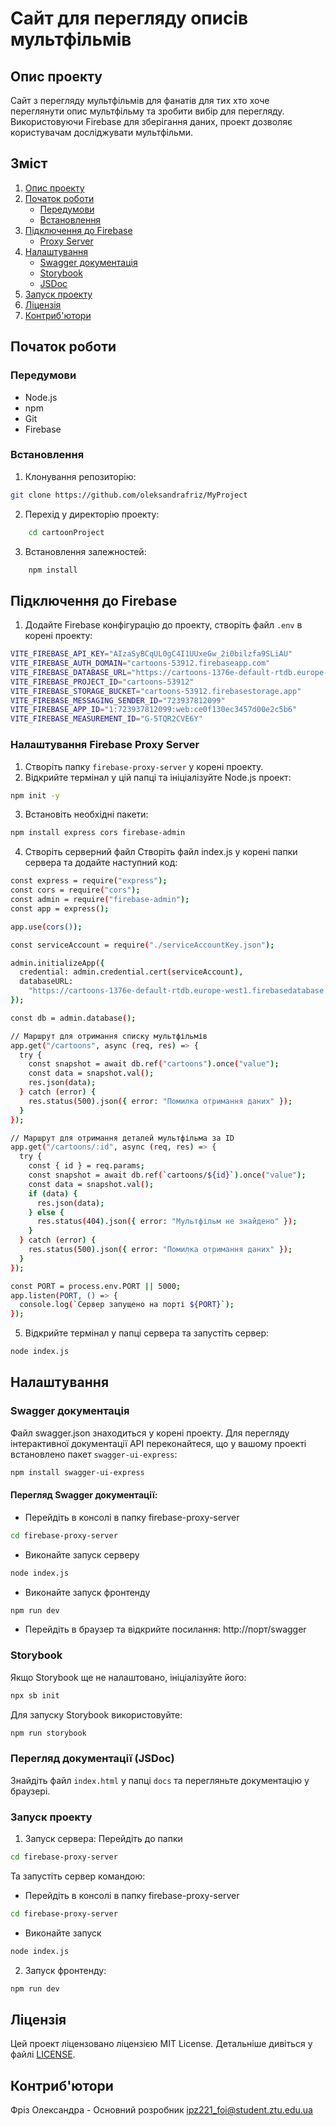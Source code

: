 # Сайт для перегляду описів мультфільмів

## Опис проекту

Сайт з перегляду мультфільмів для фанатів для тих хто хоче переглянути опис мультфільму та зробити вибір для перегляду. Використовуючи Firebase для зберігання даних, проект дозволяє користувачам досліджувати мультфільми.

## Зміст

1. [Опис проекту](#опис-проекту)
2. [Початок роботи](#початок-роботи)
   - [Передумови](#передумови)
   - [Встановлення](#встановлення)
3. [Підключення до Firebase](#підключення-до-firebase)
   - [Proxy Server](#налаштування-firebase-proxy-server)
4. [Налаштування](#налаштування)
   - [Swagger документація](#swagger-документація)
   - [Storybook](#storybook)
   - [JSDoc](#перегляд-документації-jsdoc)
5. [Запуск проекту](#запуск-проекту)
6. [Ліцензія](#ліцензія)
7. [Контриб'ютори](#контрибютори)

## Початок роботи

### Передумови

- Node.js
- npm
- Git
- Firebase

### Встановлення

1. Клонування репозиторію:

```bash
git clone https://github.com/oleksandrafriz/MyProject
```

2. Перехід у директорію проекту:

```bash
    cd cartoonProject
```

3. Встановлення залежностей:

```bash
    npm install
```

## Підключення до Firebase

1. Додайте Firebase конфігурацію до проекту, створіть файл `.env` в корені проекту:

```bash
VITE_FIREBASE_API_KEY="AIzaSyBCqUL0gC4I1UUxeGw_2i0bilzfa9SLiAU"
VITE_FIREBASE_AUTH_DOMAIN="cartoons-53912.firebaseapp.com"
VITE_FIREBASE_DATABASE_URL="https://cartoons-1376e-default-rtdb.europe-west1.firebasedatabase.app"
VITE_FIREBASE_PROJECT_ID="cartoons-53912"
VITE_FIREBASE_STORAGE_BUCKET="cartoons-53912.firebasestorage.app"
VITE_FIREBASE_MESSAGING_SENDER_ID="723937812099"
VITE_FIREBASE_APP_ID="1:723937812099:web:ce0f130ec3457d00e2c5b6"
VITE_FIREBASE_MEASUREMENT_ID="G-5TQR2CVE6Y"

```

### Налаштування Firebase Proxy Server

1. Створіть папку `firebase-proxy-server` у корені проекту.
2. Відкрийте термінал у цій папці та ініціалізуйте Node.js проект:

```bash
npm init -y
```

3. Встановіть необхідні пакети:

```bash
npm install express cors firebase-admin
```

4. Створіть серверний файл
   Створіть файл index.js у корені папки сервера та додайте наступний код:

```bash
const express = require("express");
const cors = require("cors");
const admin = require("firebase-admin");
const app = express();

app.use(cors());

const serviceAccount = require("./serviceAccountKey.json");

admin.initializeApp({
  credential: admin.credential.cert(serviceAccount),
  databaseURL:
    "https://cartoons-1376e-default-rtdb.europe-west1.firebasedatabase.app/",
});

const db = admin.database();

// Маршрут для отримання списку мультфільмів
app.get("/cartoons", async (req, res) => {
  try {
    const snapshot = await db.ref("cartoons").once("value");
    const data = snapshot.val();
    res.json(data);
  } catch (error) {
    res.status(500).json({ error: "Помилка отримання даних" });
  }
});

// Маршрут для отримання деталей мультфільма за ID
app.get("/cartoons/:id", async (req, res) => {
  try {
    const { id } = req.params;
    const snapshot = await db.ref(`cartoons/${id}`).once("value");
    const data = snapshot.val();
    if (data) {
      res.json(data);
    } else {
      res.status(404).json({ error: "Мультфільм не знайдено" });
    }
  } catch (error) {
    res.status(500).json({ error: "Помилка отримання даних" });
  }
});

const PORT = process.env.PORT || 5000;
app.listen(PORT, () => {
  console.log(`Сервер запущено на порті ${PORT}`);
});

```

5. Відкрийте термінал у папці сервера та запустіть сервер:

```bash
node index.js
```

## Налаштування

### Swagger документація

Файл swagger.json знаходиться у корені проекту. Для перегляду інтерактивної документації API переконайтеся, що у вашому проекті встановлено пакет `swagger-ui-express`:

```bash
npm install swagger-ui-express
```

#### Перегляд Swagger документації:

- Перейдіть в консолі в папку firebase-proxy-server

```bash
cd firebase-proxy-server
```

- Виконайте запуск серверу

```bash
node index.js
```

- Виконайте запуск фронтенду

```bash
npm run dev
```

- Перейдіть в браузер та відкрийте посилання:
  http://порт/swagger

### Storybook

Якщо Storybook ще не налаштовано, ініціалізуйте його:

```bash
npx sb init
```

Для запуску Storybook використовуйте:

```bash
npm run storybook
```

### Перегляд документації (JSDoc)

Знайдіть файл `index.html` у папці `docs` та перегляньте документацію у браузері.

### Запуск проекту

1. Запуск сервера:
   Перейдіть до папки

```bash
cd firebase-proxy-server
```

Та запустіть сервер командою:

- Перейдіть в консолі в папку firebase-proxy-server

```bash
cd firebase-proxy-server
```

- Виконайте запуск

```bash
node index.js
```

2. Запуск фронтенду:

```bash
npm run dev
```

## Ліцензія

Цей проект ліцензовано ліцензією MIT License. Детальніше дивіться у файлі [LICENSE](LICENSE).

## Контриб'ютори

Фріз Олександра - Основний розробник
ipz221_foi@student.ztu.edu.ua
